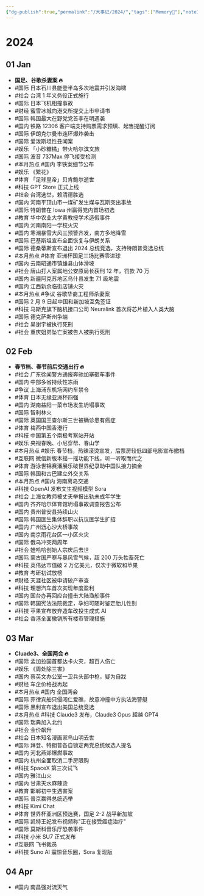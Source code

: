 ```yaml
---
{"dg-publish":true,"permalink":"/大事记/2024/","tags":["Memory🙊"],"noteIcon":"1","created":"2024-01-01T22:07:41.980+08:00","updated":"2024-04-01T16:00:20.514+08:00"}
---
```



# 2024

## 01 Jan

-   **国足、谷歌杀妻案 🔥**
-   #国际 日本石川县能登半岛多次地震并引发海啸
-   #社会 台湾 1 年义务役正式施行
-   #国际 日本飞机相撞事故
-   #财经 蜜雪冰城向港交所提交上市申请书
-   #国际 韩国最大在野党党首李在明遇袭
-   #国内 铁路 12306 客户端支持购票需求预填、起售提醒订阅
-   #国际 伊朗克尔曼市连环爆炸袭击
-   #国际 爱泼斯坦性丑闻案
-   #娱乐 「小砂糖橘」带火哈尔滨文旅
-   #国际 波音 737Max 停飞接受检测
-   #本月热点 #国内 李铁案细节公布
-   #娱乐 《繁花》
-   #体育 「足球皇帝」贝肯鲍尔逝世
-   #科技 GPT Store 正式上线
-   #社会 台湾选举，赖清德胜选
-   #国内 河南平顶山市一煤矿发生煤与瓦斯突出事故
-   #国际 特朗普在 Iowa 州赢得党内首场初选
-   #教育 华中农业大学黄教授学术造假事件
-   #国内 河南南阳一学校火灾
-   #国内 寒潮暴雪大风三预警齐发，南方多地降雪
-   #国际 巴基斯坦宣布全面恢复与伊朗关系
-   #国际 德桑蒂斯宣布退出 2024 总统竞选，支持特朗普竞选总统
-   #本月热点 #体育 亚洲杯国足三场比赛零进球
-   #国内 云南昭通市镇雄县山体滑坡
-   #社会 唐山打人案属地公安原局长获刑 12 年，罚款 70 万
-   #国内 新疆阿克苏地区乌什县发生 7.1 级地震
-   #国内 江西新余临街店铺火灾
-   #本月热点 #争议 谷歌华裔工程师杀妻案
-   #国际 2 月 9 日起中国和新加坡互免签证
-   #科技 马斯克旗下脑机接口公司 Neuralink 首次将芯片植入人类大脑
-   #国际 德克萨斯州争端
-   #社会 吴谢宇被执行死刑
-   #社会 重庆姐弟坠亡案被告人被执行死刑

## 02 Feb

-   **春节档、春节前后交通出行 🔥**
-   #社会 广东徐闻警方通报奔驰加塞砸车事件
-   #国内 中部多省持续性冻雨
-   #争议 上海浦东机场网约车禁令
-   #体育 日本无缘亚洲杯四强
-   #国内 湖南益阳一菜市场发生坍塌事故
-   #国际 智利林火
-   #国际 英国国王查尔斯三世被确诊患有癌症
-   #体育 梅西中国香港行
-   #科技 中国第五个南极考察站开站
-   #娱乐 央视春晚、小尼穿帮、春山学
-   #本月热点 #娱乐 春节档，热辣滚烫宣发，后票房较低四部电影宣布撤档
-   #互联网 微信新版本摇一摇功能下线，听一听取而代之
-   #体育 游泳世锦赛潘展乐破世界纪录助中国队接力摘金
-   #国际 韩国和古巴建立外交关系
-   #本月热点 #国内 海南离岛交通
-   #科技 OpenAI 发布文生视频模型 Sora
-   #社会 上海女教师被丈夫举报出轨未成年学生
-   #国内 齐齐哈尔体育馆坍塌事故调查报告公布
-   #国内 贵州普安县持续山火
-   #国际 韩国医生集体辞职以抗议医学生扩招
-   #国内 广州沥心沙大桥事故
-   #国内 南京雨花台区一小区火灾
-   #国际 俄乌冲突两周年
-   #社会 娃哈哈创始人宗庆后去世
-   #国际 蒙古国严寒与暴风雪气候，超 200 万头牲畜死亡
-   #科技 英伟达市值破 2 万亿美元，仅次于微软和苹果
-   #教育 考研初试放榜
-   #财经 天涯社区被申请破产审查
-   #科技 理想汽车首次实现年度盈利
-   #国内 国台办再回应台撞击大陆渔船事件
-   #国际 韩国宪法法院裁定，孕妇可随时鉴定胎儿性别
-   #科技 苹果宣布放弃造车改投生成式 AI
-   #社会 香港全面撤销所有楼市管理措施

## 03 Mar

-   **Cluade3、全国两会 🔥**
-   #国际 孟加拉国首都达卡火灾，超百人伤亡
-   #娱乐 《周处除三害》
-   #国内 蔡英文办公室一卫兵头部中枪，疑为自戕
-   #财经 车企价格战再起
-   #本月热点 #国内 全国两会
-   #国际 菲律宾船只侵闯仁爱礁，故意冲撞中方执法海警艇
-   #国际 黑利宣布退出美国总统竞选
-   #本月热点 #科技 Claude3 发布，Claude3 Opus 超越 GPT4
-   #国际 瑞典加入北约
-   #社会 金价飙升
-   #社会 日本知名漫画家鸟山明去世
-   #国际 拜登、特朗普各自锁定两党总统候选人提名
-   #国内 河北燕郊爆燃事故
-   #国内 杭州全面取消二手房限购
-   #科技 SpaceX 第三次试飞
-   #国内 雅江山火
-   #国内 甘肃天水麻辣烫
-   #教育 邯郸初中生遇害案
-   #国际 普京赢得总统选举
-   #科技 Kimi Chat
-   #体育 世界杯亚洲区预选赛，国足 2-2 战平新加坡
-   #国际 凯特王妃发布视频称"正在接受癌症治疗"
-   #国际 莫斯科音乐厅恐袭事件
-   #科技 小米 SU7 正式发布
-   #互联网 飞书裁员
-   #科技 Suno AI 震惊音乐圈，Sora 复现版

## 04 Apr

-   #国内 南昌强对流天气
